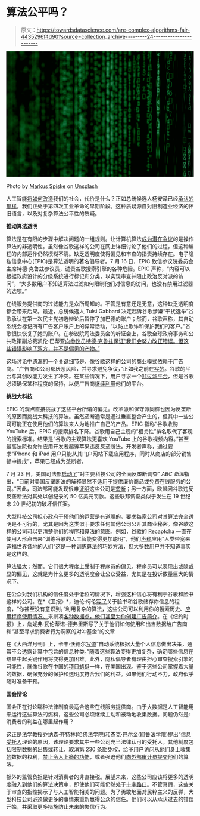 # 算法公平吗？

> 原文：<https://towardsdatascience.com/are-complex-algorithms-fair-4435296f4d90?source=collection_archive---------24----------------------->

![](img/02e01a7b07d2b22263e948ba8e8ac80e.png)

Photo by [Markus Spiske](https://unsplash.com/@markusspiske?utm_source=medium&utm_medium=referral) on [Unsplash](https://unsplash.com?utm_source=medium&utm_medium=referral)

人工智能[将如何改造](https://www.forbes.com/sites/washingtonbytes/2018/08/18/there-is-work-to-be-done-ai-and-the-future-of-work/#67fd4fc92665)我们的社会，代价是什么？正如总统候选人杨安泽已经[承认的那样](https://thehill.com/hilltv/rising/435307-andrew-yang-says-trump-won-due-to-greatest-economic-and-technological)，我们正处于第四次工业革命的早期阶段。这种质疑源自对旧制造业经济的怀旧语言，以及对复杂算法公平性的质疑。

**推动算法透明**

算法是在有限的步骤中解决问题的一组规则。让计算机算法[成为潜在争议](https://www.theguardian.com/technology/2019/mar/19/facebook-advertising-discrimination-lawsuit-aclu-race-gender)的是操作算法的非透明性。虽然像谷歌这样的公司在网上详细讨论了他们的过程，但这种编程的内部运作仍然模糊不清。缺乏透明度使得偏见和审查的指责持续存在。电子隐私信息中心(EPIC)是算法透明的著名倡导者。7 月 16 日，EPIC 致信参议院委员会主席特德·克鲁兹参议员，谴责谷歌搜索引擎的各种危险。EPIC 声称，“内容可以根据政府设计的分级系统进行标记和分类，以实现审查并阻止政治反对派的访问”，“大多数用户不知道算法过滤如何限制他们对信息的访问，也没有禁用过滤器的选项。”

在线服务提供商的过滤能力是众所周知的。不管是有意还是无意，这种缺乏透明度都会带来后果。最近，总统候选人 Tulsi Gabbard 决定起诉谷歌涉嫌“干扰选举”谷歌承认在第一次民主党初选辩论后暂停了加巴德的账户；然而，谷歌声称，其自动系统会标记所有广告客户账户上的异常活动，“以防止欺诈和保护我们的客户。”谷歌很快恢复了她的账户。在参议院司法委员会的听证会上，谷歌全球政府事务和公共政策副总裁凯伦·巴蒂亚[向参议员特德·克鲁兹保证“我们会努力改正错误。但这些错误影响了双方，并不是偏见的产物。”](https://www.foxnews.com/politics/tulsi-gabbard-sues-google-alleging-election-interference-after-dem-debate)

这场讨论中遗漏的一个关键细节是，像谷歌这样的公司的商业模式依赖于广告商。“广告商和公司都厌恶风险，并寻求避免争议，”正如我之前在[写的](https://fee.org/articles/the-hidden-costs-of-free-social-media/)。谷歌的平台与其创收能力发生了冲突。在某些情况下，用户寻求一个[非过滤平台](https://www.usnews.com/opinion/articles/2016-06-22/google-is-the-worlds-biggest-censor-and-its-power-must-be-regulated)，但是谷歌必须确保某种程度的保持，以便广告商[继续利用](https://www.wsj.com/articles/advertisers-blacklist-hard-news-including-trump-fearing-backlash-11565879086?mod=searchresults&page=1&pos=5)他们的平台。

**挑战大科技**

EPIC 的观点直接挑战了这些平台所谓的偏见。改革派和保守派同样也因为反垄断的原因而挑战大科技的算法。虽然垄断通常是通过垂直整合产生的，但其中一些公司可能正在使用他们的算法来人为地推广自己的产品。EPIC 指称“谷歌收购 YouTube 后，EPIC 的搜索排名下降。谷歌用自己主观的“相关性”排名取代了客观的搜索标准。结果是“谷歌的主观算法更喜欢 YouTube 上的谷歌视频内容。”甚至最高法院也允许应用开发者起诉苹果违反反垄断法。开发者声称，通过要求“iPhone 和 iPad 用户只能从其门户网站下载应用程序，同时从商店的部分销售额中提成”，苹果已经成为垄断者。

7 月 23 日，美国司法部[启动了](https://abcnews.go.com/Technology/wireStory/justice-dept-puts-big-tech-antitrust-microscope-64526076)“对主要科技公司的全面反垄断调查” *ABC 新闻*指出，“目前对美国反垄断法的解释显然不适用于提供廉价商品或免费在线服务的公司。”因此，司法部可能发现很难[证明](https://reason.com/2019/07/24/the-justice-departments-big-tech-antitrust-investigation-is-unnecessary-political-theater/)这些公司是[垄断](https://fee.org/articles/is-google-abusing-its-monopoly-should-government-fix-it/)；另一方面，欧盟因谷歌违反反垄断法对其处以创纪录的 50 亿美元罚款。这些联邦调查类似于发生在 19 世纪末 20 世纪初的破坏信任案。

大型科技公司担心政府干预他们的运营是有道理的。要求每家公司对其算法完全透明是不可行的，尤其是因为这类似于要求任何其他公司公开其商业秘密。像谷歌这样的公司可以更清楚他们的程序和算法的意图。例如，谷歌的 [Recaptcha](https://www.techradar.com/news/captcha-if-you-can-how-youve-been-training-ai-for-years-without-realising-it) 一直在使用人形点击来“训练谷歌的人工智能变得更加聪明”，他们[声称](https://www.google.com/recaptcha/intro/v3.html)应用“人类带宽来造福世界各地的人们”这是一种训练算法的巧妙方法，但大多数用户并不知道事实是这样的。

算法[强大](https://fee.org/articles/big-data-cannot-solve-the-infinite-information-problem/)；然而，它们很大程度上受制于程序员的偏见。程序员可以表现出或隐或显的偏见，这就是为什么更多的透明度会让公众受益，尤其是在投诉数量巨大的情况下。

在公众对我们机构的信任度处于低位的情况下，增强这种信心将有利于谷歌和脸书这样的公司。在*《卫报》*，迪伦·柯伦[写了](https://www.theguardian.com/commentisfree/2018/mar/28/all-the-data-facebook-google-has-on-you-privacy)关于脸书和谷歌储存你信息的程度，“你甚至没有意识到。”利用复杂的算法，这些公司可以利用你的搜索历史、[应用程序使用情况、](https://theintercept.com/2019/05/20/facebook-data-phone-carriers-ads-credit-score/)来拼凑[各种数据点，他们甚至为你创建](https://myactivity.google.com/myactivity)[广告简介](https://www.google.com/settings/ads/)。在《纽约时报》上，詹妮弗·瓦伦蒂诺-德弗里斯写了关于他们如何使用和出售数据给广告商和“甚至寻求消费者行为洞察的对冲基金”的文章

在《大西洋月刊》上，卡韦·沃德尔[写道](https://www.theatlantic.com/technology/archive/2016/12/how-algorithms-can-bring-down-minorities-credit-scores/509333/)“自动系统根据大量个人信息做出决策，通常不会透露计算中包含的信息种类。”随着这些算法变得更加复杂，确定哪些信息在结果中起关键作用将变得更加困难。此外，隐私倡导者有理由担心审查搜索引擎的可能性，就像谷歌在中国的[项目蜻蜓](https://theintercept.com/2018/08/01/google-china-search-engine-censorship/)一样，在美国出现。鉴于这些公司掌握着大量的数据，确保充分的保护和透明度符合我们的利益。如果他们行动不力，政府似乎随时准备干预。

**国会辩论**

国会正在讨论哪种法律制度最适合这些在线服务提供商。由于大数据是人工智能用来运行这些算法的燃料，这些公司必须继续主动和被动地收集数据。问题仍然是:消费者的利益在哪里起作用？

这正是法学教授乔纳森·齐特林(哈佛法学院)和杰克·巴尔金(耶鲁法学院)提出“[信息受托人](https://medium.com/swlh/are-data-hoarders-the-modern-day-fiduciaries-d6a9c01b3990)理论的原因，该理论要求其中一些公司充当法律认可的受托人。其他制度包括[限制](https://blog.malwarebytes.com/security-world/privacy-security-world/2019/03/what-congress-means-when-it-talks-about-data-privacy-legislation/)数据的出售或转让，取消第 230 条[豁免权](https://reason.com/2019/07/29/section-230-is-the-internets-first-amendment-now-both-republicans-and-democrats-want-to-take-it-away/)，给予用户[访问从他们身上收集的](https://www.congress.gov/bill/115th-congress/senate-bill/2728/text)数据的权利，[禁止令人上瘾的功能](https://www.hawley.senate.gov/sites/default/files/2019-07/Social-Media-Addiction-Reduction-Technology-Act.pdf)，或者强迫他们[向外部审计员提交](https://www.hawley.senate.gov/senator-hawley-introduces-legislation-amend-section-230-immunity-big-tech-companies)他们的算法。

额外的监管负担是针对消费者的非直接税。展望未来，这些公司应该将更多的透明度融入到他们的算法决策中，即使他们可能仍然处于[十字路口](https://theintercept.com/2019/07/21/ai-race-china-artificial-intelligence/)。不管真假，这些关于审查的指控揭示了与人工智能相关的问题。为了勇敢地面对民粹主义的反弹，大型科技公司必须做更多的事情来重新赢得公众的信任。他们可以从承认过去的错误开始，并采取更多措施防止未来的失信行为。